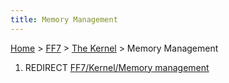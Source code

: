 ```yaml
---
title: Memory Management
---
```


[Home](../../Main%20Page.md) > [FF7](../../FF7.md) > [The Kernel](../The%20Kernel.md) > Memory Management

1.  REDIRECT [FF7/Kernel/Memory management][]

  [FF7/Kernel/Memory management]: ../Kernel/Memory%20management.md
    "wikilink"
